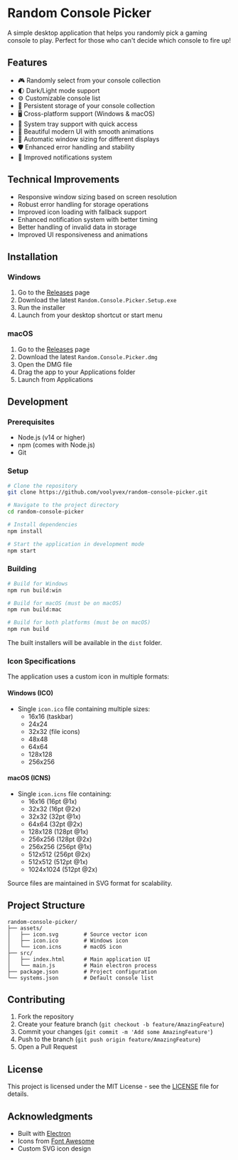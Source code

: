 # Random Console Picker

A simple desktop application that helps you randomly pick a gaming console to play. Perfect for those who can't decide which console to fire up!

## Features

* 🎮 Randomly select from your console collection
* 🌓 Dark/Light mode support
* ⚙️ Customizable console list
* 💾 Persistent storage of your console collection
* 🖥️ Cross-platform support (Windows & macOS)
* 🎯 System tray support with quick access
* 🎨 Beautiful modern UI with smooth animations
* 🔄 Automatic window sizing for different displays
* 🛡️ Enhanced error handling and stability
* 💫 Improved notifications system

## Technical Improvements

* Responsive window sizing based on screen resolution
* Robust error handling for storage operations
* Improved icon loading with fallback support
* Enhanced notification system with better timing
* Better handling of invalid data in storage
* Improved UI responsiveness and animations

## Installation

### Windows
1. Go to the [Releases](https://github.com/voolyvex/random-console-picker/releases) page
2. Download the latest `Random.Console.Picker.Setup.exe`
3. Run the installer
4. Launch from your desktop shortcut or start menu

### macOS
1. Go to the [Releases](https://github.com/voolyvex/random-console-picker/releases) page
2. Download the latest `Random.Console.Picker.dmg`
3. Open the DMG file
4. Drag the app to your Applications folder
5. Launch from Applications

## Development

### Prerequisites
* Node.js (v14 or higher)
* npm (comes with Node.js)
* Git

### Setup
```bash
# Clone the repository
git clone https://github.com/voolyvex/random-console-picker.git

# Navigate to the project directory
cd random-console-picker

# Install dependencies
npm install

# Start the application in development mode
npm start
```

### Building
```bash
# Build for Windows
npm run build:win

# Build for macOS (must be on macOS)
npm run build:mac

# Build for both platforms (must be on macOS)
npm run build
```

The built installers will be available in the `dist` folder.

### Icon Specifications

The application uses a custom icon in multiple formats:

#### Windows (ICO)
* Single `icon.ico` file containing multiple sizes:
  * 16x16 (taskbar)
  * 24x24
  * 32x32 (file icons)
  * 48x48
  * 64x64
  * 128x128
  * 256x256

#### macOS (ICNS)
* Single `icon.icns` file containing:
  * 16x16 (16pt @1x)
  * 32x32 (16pt @2x)
  * 32x32 (32pt @1x)
  * 64x64 (32pt @2x)
  * 128x128 (128pt @1x)
  * 256x256 (128pt @2x)
  * 256x256 (256pt @1x)
  * 512x512 (256pt @2x)
  * 512x512 (512pt @1x)
  * 1024x1024 (512pt @2x)

Source files are maintained in SVG format for scalability.

## Project Structure

```
random-console-picker/
├── assets/
│   ├── icon.svg        # Source vector icon
│   ├── icon.ico        # Windows icon
│   └── icon.icns       # macOS icon
├── src/
│   ├── index.html      # Main application UI
│   └── main.js         # Main electron process
├── package.json        # Project configuration
└── systems.json        # Default console list
```

## Contributing

1. Fork the repository
2. Create your feature branch (`git checkout -b feature/AmazingFeature`)
3. Commit your changes (`git commit -m 'Add some AmazingFeature'`)
4. Push to the branch (`git push origin feature/AmazingFeature`)
5. Open a Pull Request

## License

This project is licensed under the MIT License - see the [LICENSE](LICENSE) file for details.

## Acknowledgments

* Built with [Electron](https://www.electronjs.org/)
* Icons from [Font Awesome](https://fontawesome.com/)
* Custom SVG icon design
